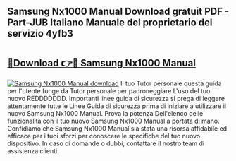 ## Samsung Nx1000 Manual Download gratuit PDF - Part-JUB Italiano Manuale del proprietario del servizio 4yfb3

# <h2><a href="http://dfbkviw.blite.top/?on=Samsung+Nx1000+Manual">🔗Download 👉🔴 Samsung Nx1000 Manual</a></h2>

[![Samsung Nx1000 Manual download](https://i.imgur.com/lujVjoI.png)](http://dfbkviw.blite.top/?on=Samsung+Nx1000+Manual)
Il tuo Tutor personale questa guida per l'utente funge da Tutor personale per padroneggiare L'uso del tuo nuovo REDDDDDDD. Importanti linee guida di sicurezza si prega di leggere attentamente tutte le Linee Guida di sicurezza prima di iniziare a utilizzare il nuovo Samsung Nx1000 Manual. Prova la potenza Dell'elenco delle funzionalità con il tuo nuovo Samsung Nx1000 Manual a portata di mano. Confidiamo che Samsung Nx1000 Manual sia stata una risorsa affidabile ed efficace per i tuoi sforzi per conoscere le specifiche del tuo nuovo dispositivo. In caso di domande o dubbi, contattare il nostro team di assistenza clienti.
